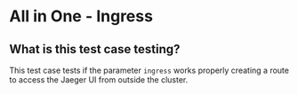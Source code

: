 # All in One - Ingress
## What is this test case testing?

This test case tests if the parameter `ingress` works properly creating a route
to access the Jaeger UI from outside the cluster.
